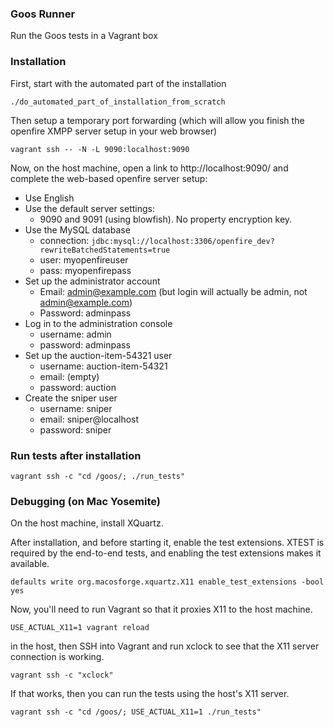 ### Goos Runner

Run the Goos tests in a Vagrant box

### Installation

First, start with the automated part of the installation

    ./do_automated_part_of_installation_from_scratch

Then setup a temporary port forwarding (which will allow you finish the
openfire XMPP server setup in your web browser)

    vagrant ssh -- -N -L 9090:localhost:9090

Now, on the host machine, open a link to http://localhost:9090/ and complete
the web-based openfire server setup:

* Use English
* Use the default server settings:
    * 9090 and 9091 (using blowfish).  No property encryption key.
* Use the MySQL database
    * connection: `jdbc:mysql://localhost:3306/openfire_dev?rewriteBatchedStatements=true`
    * user: myopenfireuser
    * pass: myopenfirepass
* Set up the administrator account
    * Email: admin@example.com (but login will actually be admin,
      not admin@example.com)
    * Password: adminpass
* Log in to the administration console
    * username: admin
    * password: adminpass
* Set up the auction-item-54321 user
    * username: auction-item-54321
    * email: (empty)
    * password: auction
* Create the sniper user
    * username: sniper
    * email: sniper@localhost
    * password: sniper

### Run tests after installation

    vagrant ssh -c "cd /goos/; ./run_tests"

### Debugging (on Mac Yosemite)

On the host machine, install XQuartz.

After installation, and before starting it, enable the test extensions.  XTEST
is required by the end-to-end tests, and enabling the test extensions makes
it available.

    defaults write org.macosforge.xquartz.X11 enable_test_extensions -bool yes

Now, you'll need to run Vagrant so that it proxies X11 to the host machine.

    USE_ACTUAL_X11=1 vagrant reload

in the host, then SSH into Vagrant and run xclock to see that the X11 server
connection is working.

    vagrant ssh -c "xclock"


If that works, then you can run the tests using the host's X11 server.

    vagrant ssh -c "cd /goos/; USE_ACTUAL_X11=1 ./run_tests"
